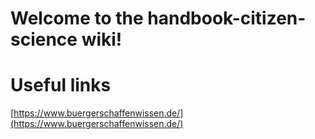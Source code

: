 # Welcome to the handbook-citizen-science wiki!


# Useful links
[https://www.buergerschaffenwissen.de/](https://www.buergerschaffenwissen.de/)